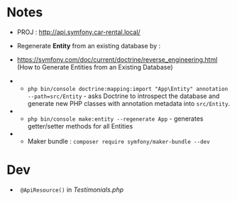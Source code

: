 # Notes

- PROJ : http://api.symfony.car-rental.local/

- Regenerate **Entity** from an existing database by :
- https://symfony.com/doc/current/doctrine/reverse_engineering.html (How to Generate Entities from an Existing Database)
- - `php bin/console doctrine:mapping:import "App\Entity" annotation --path=src/Entity` - asks Doctrine to introspect the database and generate new PHP classes with annotation metadata into `src/Entity`.
- - `php bin/console make:entity --regenerate App` - generates getter/setter methods for all Entities
- - Maker bundle : `composer require symfony/maker-bundle --dev`

# Dev

- ` @ApiResource()` in *Testimonials.php*
